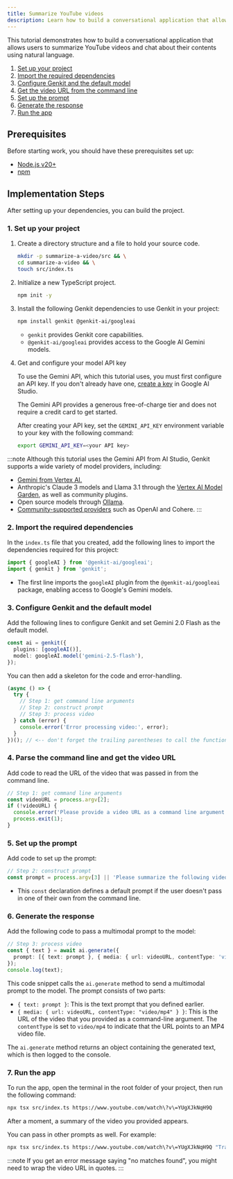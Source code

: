 ```yaml
---
title: Summarize YouTube videos
description: Learn how to build a conversational application that allows users to summarize YouTube videos and chat about their contents using natural language.
---
```


This tutorial demonstrates how to build a conversational application that
allows users to summarize YouTube videos and chat about their contents using
natural language.

1. [Set up your project](#1-set-up-your-project)
2. [Import the required dependencies](#2-import-the-required-dependencies)
3. [Configure Genkit and the default model](#3-configure-genkit-and-the-default-model)
4. [Get the video URL from the command line](#4-parse-the-command-line-and-get-the-video-url)
5. [Set up the prompt](#5-set-up-the-prompt)
6. [Generate the response](#6-generate-the-response)
7. [Run the app](#7-run-the-app)

## Prerequisites

Before starting work, you should have these prerequisites set up:

- [Node.js v20+](https://nodejs.org/en/download)
- [npm](https://docs.npmjs.com/downloading-and-installing-node-js-and-npm)

## Implementation Steps

After setting up your dependencies, you can build the project.

### 1. Set up your project

1. Create a directory structure and a file to hold
   your source code.

   ```bash
   mkdir -p summarize-a-video/src && \
   cd summarize-a-video && \
   touch src/index.ts
   ```

2. Initialize a new TypeScript project.

   ```bash
   npm init -y
   ```

3. Install the following Genkit dependencies to use Genkit in your project:

   ```bash
   npm install genkit @genkit-ai/googleai
   ```

   - `genkit` provides Genkit core capabilities.
   - `@genkit-ai/googleai` provides access to the Google AI Gemini models.

4. Get and configure your model API key

   To use the Gemini API, which this tutorial uses, you must first
   configure an API key. If you don't already have one,
   [create a key](https://makersuite.google.com/app/apikey) in Google AI Studio.

   The Gemini API provides a generous free-of-charge tier and does not require a
   credit card to get started.

   After creating your API key, set the `GEMINI_API_KEY` environment
   variable to your key with the following command:

   ```bash
   export GEMINI_API_KEY=<your API key>
   ```

:::note
Although this tutorial uses the Gemini API from AI Studio, Genkit
supports a wide variety of model providers, including:

- [Gemini from Vertex AI.](/js/plugins/vertex-ai#generative-ai-models)
- Anthropic's Claude 3 models and Llama 3.1 through the
  [Vertex AI Model Garden](/js/plugins/vertex-ai#anthropic-claude-3-on-vertex-ai-model-garden),
  as well as community plugins.
- Open source models through
  [Ollama](/js/plugins/ollama).
- [Community-supported providers](/docs/plugins/overview) such as OpenAI and Cohere.
:::

### 2. Import the required dependencies

In the `index.ts` file that you created, add the
following lines to import the dependencies required for this project:

```typescript
import { googleAI } from '@genkit-ai/googleai';
import { genkit } from 'genkit';
```

- The first line imports the `googleAI` plugin from the `@genkit-ai/googleai` package, enabling access to
  Google's Gemini models.

### 3. Configure Genkit and the default model

Add the following lines to configure Genkit and set Gemini 2.0 Flash as the
default model.

```typescript
const ai = genkit({
  plugins: [googleAI()],
  model: googleAI.model('gemini-2.5-flash'),
});
```

You can then add a skeleton for the code and error-handling.

```typescript
(async () => {
  try {
    // Step 1: get command line arguments
    // Step 2: construct prompt
    // Step 3: process video
  } catch (error) {
    console.error('Error processing video:', error);
  }
})(); // <-- don't forget the trailing parentheses to call the function!
```

### 4. Parse the command line and get the video URL

Add code to read the URL of the video that was passed in from the command line.

```typescript
// Step 1: get command line arguments
const videoURL = process.argv[2];
if (!videoURL) {
  console.error('Please provide a video URL as a command line argument.');
  process.exit(1);
}
```

### 5. Set up the prompt

Add code to set up the prompt:

```typescript
// Step 2: construct prompt
const prompt = process.argv[3] || 'Please summarize the following video:';
```

- This `const` declaration defines a default prompt if the user doesn't
  pass in one of their own from the command line.

### 6. Generate the response

Add the following code to pass a multimodal prompt to the model:

```typescript
// Step 3: process video
const { text } = await ai.generate({
  prompt: [{ text: prompt }, { media: { url: videoURL, contentType: 'video/mp4' } }],
});
console.log(text);
```

This code snippet calls the `ai.generate` method to send a multimodal prompt to
the model. The prompt consists of two parts:

- `{ text: prompt }`: This is the text prompt that you defined earlier.
- `{ media: { url: videoURL, contentType: "video/mp4" } }`: This is the URL of
  the video that you provided as a command-line argument. The `contentType`
  is set to `video/mp4` to indicate that the URL points to an MP4 video file.

The `ai.generate` method returns an object containing the generated text, which
is then logged to the console.

### 7. Run the app

To run the app, open the terminal in the root
folder of your project, then run the following command:

```bash
npx tsx src/index.ts https://www.youtube.com/watch\?v\=YUgXJkNqH9Q
```

After a moment, a summary of the video you provided appears.

You can pass in other prompts as well. For example:

```bash
npx tsx src/index.ts https://www.youtube.com/watch\?v\=YUgXJkNqH9Q "Transcribe this video"
```

:::note
If you get an error message saying "no matches found", you
might need to wrap the video URL in quotes.
:::

